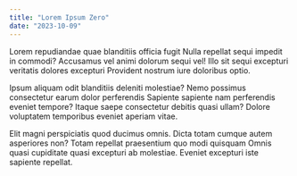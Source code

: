 ```yaml
---
title: "Lorem Ipsum Zero"
date: "2023-10-09"
---
```


Lorem repudiandae quae blanditiis officia fugit Nulla repellat sequi impedit in
commodi? Accusamus vel animi dolorum sequi vel! Illo sit sequi excepturi
veritatis dolores excepturi Provident nostrum iure doloribus optio.

Ipsum aliquam odit blanditiis deleniti molestiae? Nemo possimus consectetur
earum dolor perferendis Sapiente sapiente nam perferendis eveniet tempore?
Itaque saepe consectetur debitis quasi ullam? Dolore voluptatem temporibus
eveniet aperiam vitae.

Elit magni perspiciatis quod ducimus omnis. Dicta totam cumque autem asperiores
non? Totam repellat praesentium quo modi quisquam Omnis quasi cupiditate quasi
excepturi ab molestiae. Eveniet excepturi iste sapiente repellat.
